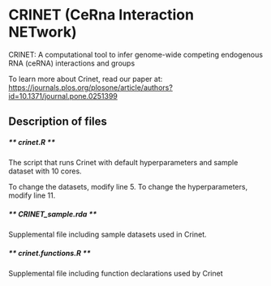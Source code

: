 # CRINET (CeRna Interaction NETwork)
CRINET: A computational tool to infer genome-wide competing endogenous RNA (ceRNA) interactions and groups

To learn more about Crinet, read our paper at: https://journals.plos.org/plosone/article/authors?id=10.1371/journal.pone.0251399

## Description of files
##### ** crinet.R **
The script that runs Crinet with default hyperparameters and sample dataset with 10 cores.

To change the datasets, modify line 5. To change the hyperparameters, modify line 11.

##### ** CRINET_sample.rda **
Supplemental file including sample datasets used in Crinet.
##### ** crinet.functions.R **
Supplemental file including function declarations used by Crinet

